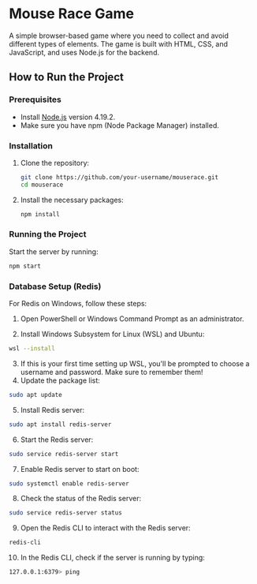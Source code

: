 # Mouse Race Game

A simple browser-based game where you need to collect and avoid different types of elements. The game is built with HTML, CSS, and JavaScript, and uses Node.js for the backend.

## How to Run the Project

### Prerequisites

- Install [Node.js](https://nodejs.org/) version 4.19.2.
- Make sure you have npm (Node Package Manager) installed.

### Installation

1. Clone the repository:

    ```bash
    git clone https://github.com/your-username/mouserace.git
    cd mouserace
    ```

2. Install the necessary packages:

    ```bash
    npm install
    ```

### Running the Project

Start the server by running:

```bash
npm start
```
### Database Setup (Redis)
For Redis on Windows, follow these steps:

1. Open PowerShell or Windows Command Prompt as an administrator.

2. Install Windows Subsystem for Linux (WSL) and Ubuntu:
```bash
wsl --install
```

3. If this is your first time setting up WSL, you'll be prompted to choose a username and password. Make sure to remember them!
4. Update the package list:
```bash
sudo apt update
```
5. Install Redis server:
```bash
sudo apt install redis-server
```
6. Start the Redis server:
```bash
sudo service redis-server start
```
7. Enable Redis server to start on boot:
```bash
sudo systemctl enable redis-server
```
8. Check the status of the Redis server:
```bash
sudo service redis-server status
```
9. Open the Redis CLI to interact with the Redis server:
```bash
redis-cli
```    
10. In the Redis CLI, check if the server is running by typing:
```bash
127.0.0.1:6379> ping
```
